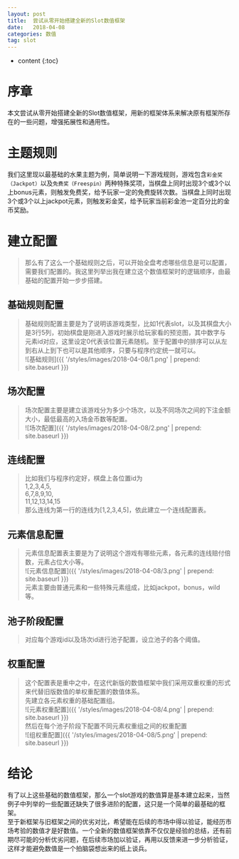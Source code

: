 ```yaml
---
layout: post
title:  尝试从零开始搭建全新的Slot数值框架
date:   2018-04-08
categories: 数值
tag: slot
---
```


* content
{:toc}


序章			
====================================
本文尝试从零开始搭建全新的Slot数值框架，用新的框架体系来解决原有框架所存在的一些问题，增强拓展性和通用性。  

# 主题规则    
  
我们这里现以最基础的水果主题为例，简单说明一下游戏规则，游戏包含`彩金奖（Jackpot）`以及`免费奖（Freespin）`两种特殊奖项，当棋盘上同时出现3个或3个以上bonus元素，则触发免费奖，给予玩家一定的免费旋转次数。当棋盘上同时出现3个或3个以上jackpot元素，则触发彩金奖，给予玩家当前彩金池一定百分比的金币奖励。  

# 建立配置  
>那么有了这么一个基础规则之后，可以开始全盘考虑哪些信息是可以配置，需要我们配置的。我这里列举出我在建立这个数值框架时的逻辑顺序，由最基础的配置开始一步步搭建。  
## 基础规则配置  
>基础规则配置主要是为了说明该游戏类型，比如1代表slot，以及其棋盘大小是3行5列，初始棋盘是刚进入游戏时展示给玩家看的预览图，其中数字与元素id对应，这里设定0代表该位置元素随机。至于配置中的排序可以从左到右从上到下也可以是其他顺序，只要与程序约定统一就可以。  
![基础规则]({{ '/styles/images/2018-04-08/1.png' | prepend: site.baseurl  }})  
## 场次配置  
>场次配置主要是建立该游戏分为多少个场次，以及不同场次之间的下注金额大小，最低最高的入场金币数等配置。  
![场次配置]({{ '/styles/images/2018-04-08/2.png' | prepend: site.baseurl  }})  
## 连线配置  
>比如我们与程序约定好，棋盘上各位置id为  
1,2,3,4,5,  
6,7,8,9,10,  
11,12,13,14,15  
那么连线为第一行的连线为[1,2,3,4,5]，依此建立一个连线配置表。  
## 元素信息配置  
>元素信息配置表主要是为了说明这个游戏有哪些元素，各元素的连线赔付倍数，元素占位大小等。  
![元素信息配置]({{ '/styles/images/2018-04-08/3.png' | prepend: site.baseurl  }})  
元素主要由普通元素和一些特殊元素组成，比如jackpot，bonus，wild等。  
## 池子阶段配置  
>对应每个游戏id以及场次id进行池子配置，设立池子的各个阈值。  
## 权重配置  
>这个配置表是重中之中，在这代新版的数值框架中我们采用双重权重的形式来代替旧版数值的单权重配置的数值体系。  
先建立各元素权重的基础配置组。  
![元素权重配置]({{ '/styles/images/2018-04-08/4.png' | prepend: site.baseurl  }})    
然后在每个池子阶段下配置不同元素权重组之间的权重配置  
![组权重配置]({{ '/styles/images/2018-04-08/5.png' | prepend: site.baseurl  }})    
  

# 结论  
有了以上这些基础的数值框架，那么一个slot游戏的数值算是基本建立起来，当然例子中列举的一些配置还缺失了很多进阶的配置，这只是一个简单的最基础的框架。  
至于新框架与旧框架之间的优劣对比，希望能在后续的市场中得以验证，能经历市场考验的数值才是好数值。一个全新的数值框架依靠不仅仅是经验的总结，还有前期尽可能的分析优劣问题，在后续市场加以验证，再用以反馈来进一步分析验证，这样才能避免数值是一个拍脑袋想出来的纸上谈兵。